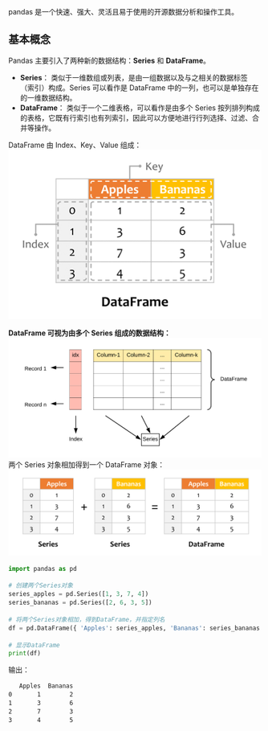 pandas 是一个快速、强大、灵活且易于使用的开源数据分析和操作工具。

## 基本概念
Pandas 主要引入了两种新的数据结构：**Series** 和 **DataFrame**。

- **Series**： 类似于一维数组或列表，是由一组数据以及与之相关的数据标签（索引）构成。Series 可以看作是 DataFrame 中的一列，也可以是单独存在的一维数据结构。
- **DataFrame**： 类似于一个二维表格，可以看作是由多个 Series 按列排列构成的表格，它既有行索引也有列索引，因此可以方便地进行行列选择、过滤、合并等操作。

DataFrame 由 Index、Key、Value 组成：
![](../images/Pasted%20image%2020250213232416.png)

**DataFrame 可视为由多个 Series 组成的数据结构：**
![](../images/Pasted%20image%2020250213232330.png)
两个 Series 对象相加得到一个 DataFrame 对象：
![](../images/Pasted%20image%2020250213232356.png)

```python
import pandas as pd

# 创建两个Series对象
series_apples = pd.Series([1, 3, 7, 4])
series_bananas = pd.Series([2, 6, 3, 5])

# 将两个Series对象相加，得到DataFrame，并指定列名
df = pd.DataFrame({ 'Apples': series_apples, 'Bananas': series_bananas })

# 显示DataFrame
print(df)
```
输出：
```bash
   Apples  Bananas
0       1        2
1       3        6
2       7        3
3       4        5
```
